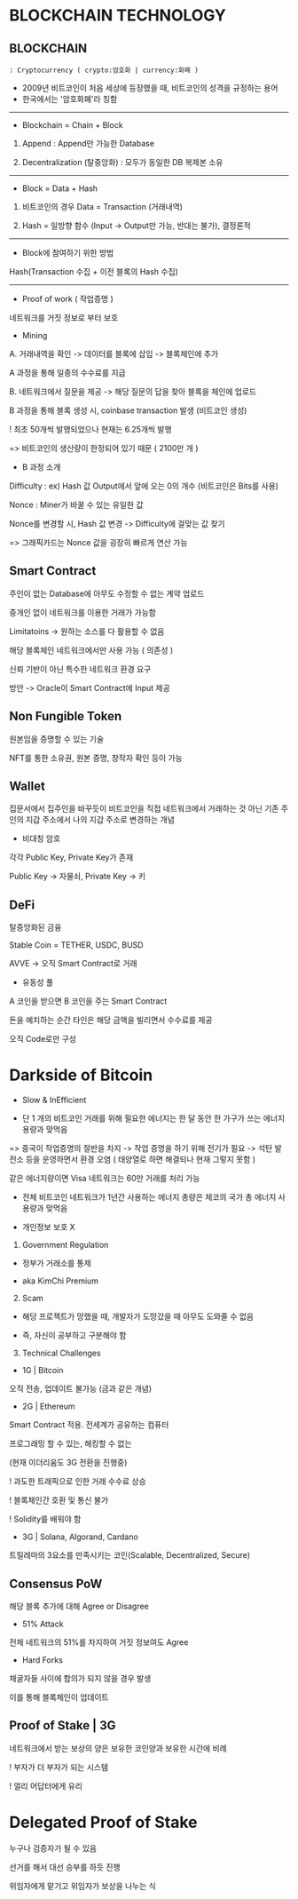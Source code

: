 # BLOCKCHAIN TECHNOLOGY


## BLOCKCHAIN
    : Cryptocurrency ( crypto:암호화 | currency:화폐 )

- 2009년 비트코인이 처음 세상에 등장했을 때, 비트코인의 성격을 규정하는 용어
- 한국에서는 '암호화폐'라 칭함

---

* Blockchain = Chain + Block

1. Append : Append만 가능한 Database

2. Decentralization (탈중앙화) : 모두가 동일한 DB 복제본 소유

---

* Block = Data + Hash

1. 비트코인의 경우 Data = Transaction (거래내역)

2. Hash = 일방향 함수 (Input -> Output만 가능, 반대는 불가), 결정론적

---

* Block에 참여하기 위한 방법

Hash(Transaction 수집 + 이전 블록의 Hash 수집)

---

* Proof of work ( 작업증명 )

네트워크를 거짓 정보로 부터 보호

- Mining

A. 거래내역을 확인 -> 데이터를 블록에 삽입 -> 블록체인에 추가

A 과정을 통해 일종의 수수료를 지급

B. 네트워크에서 질문을 제공 -> 해당 질문의 답을 찾아 블록을 체인에 업로드

B 과정을 통해 블록 생성 시, coinbase transaction 발생 (비트코인 생성)

! 최초 50개씩 발행되었으나 현재는 6.25개씩 발행

=> 비트코인의 생산량이 한정되어 있기 때문 ( 2100만 개 )

- B 과정 소개

Difficulty : ex) Hash 값 Output에서 앞에 오는 0의 개수 (비트코인은 Bits를 사용)

Nonce : Miner가 바꿀 수 있는 유일한 값

Nonce를 변경할 시, Hash 값 변경 -> Difficulty에 걸맞는 값 찾기

=> 그래픽카드는 Nonce 값을 굉장히 빠르게 연산 가능



## Smart Contract

주인이 없는 Database에 아무도 수정할 수 없는 계약 업로드

중개인 없이 네트워크를 이용한 거래가 가능함

Limitatoins -> 원하는 소스를 다 활용할 수 없음

해당 블록체인 네트워크에서만 사용 가능 ( 의존성 )

신뢰 기반이 아닌 특수한 네트워크 환경 요구

방안 -> Oracle이 Smart Contract에 Input 제공



## Non Fungible Token

원본임을 증명할 수 있는 기술

NFT를 통한 소유권, 원본 증명, 창작자 확인 등이 가능



## Wallet

집문서에서 집주인을 바꾸듯이 비트코인을 직접 네트워크에서 거래하는 것 아닌
기존 주인의 지갑 주소에서 나의 지갑 주소로 변경하는 개념

- 비대칭 암호

각각 Public Key, Private Key가 존재

Public Key -> 자물쇠, Private Key -> 키



## DeFi

탈중앙화된 금융

Stable Coin = TETHER, USDC, BUSD

AVVE -> 오직 Smart Contract로 거래

- 유동성 풀

A 코인을 받으면 B 코인을 주는 Smart Contract

돈을 예치하는 순간 타인은 해당 금액을 빌리면서 수수료를 제공

오직 Code로만 구성



# Darkside of Bitcoin

* Slow & InEfficient

- 단 1 개의 비트코인 거래를 위해 필요한 에너지는 
한 달 동안 한 가구가 쓰는 에너지 용량과 맞먹음

=> 중국이 작업증명의 절반을 차지 -> 작업 증명을 하기 위해 전기가 필요 
-> 석탄 발전소 등을 운영하면서 환경 오염 ( 태양열로 하면 해결되나 현재 그렇지 못함 )

같은 에너지량이면 Visa 네트워크는 60만 거래를 처리 가능

- 전체 비트코인 네트워크가 1년간 사용하는 에너지 총량은 
체코의 국가 총 에너지 사용량과 맞먹음

- 개인정보 보호 X

1. Government Regulation

- 정부가 거래소를 통제

- aka KimChi Premium

2. Scam

- 해당 프로젝트가 망했을 때, 개발자가 도망갔을 때 
아무도 도와줄 수 없음

- 즉, 자신이 공부하고 구분해야 함

3. Technical Challenges

- 1G | Bitcoin

오직 전송, 업데이트 불가능 (금과 같은 개념)

- 2G | Ethereum

Smart Contract 적용. 전세계가 공유하는 컴퓨터

프로그래밍 할 수 있는, 해킹할 수 없는

(현재 이더리움도 3G 전환을 진행중)

! 과도한 트래픽으로 인한 거래 수수료 상승

! 블록체인간 호환 및 통신 불가

! Solidity를 배워야 함

- 3G | Solana, Algorand, Cardano

트릴레마의 3요소를 만족시키는 코인(Scalable, Decentralized, Secure)



## Consensus PoW

해당 블록 추가에 대해 Agree or Disagree

* 51% Attack

전체 네트워크의 51%를 차지하여 거짓 정보여도 Agree

* Hard Forks

채굴자들 사이에 합의가 되지 않을 경우 발생

이를 통해 블록체인이 업데이트



## Proof of Stake | 3G

네트워크에서 받는 보상의 양은 보유한 코인양과 보유한 시간에 비례

! 부자가 더 부자가 되는 시스템

! 얼리 어답터에게 유리



# Delegated Proof of Stake

누구나 검증자가 될 수 있음

선거를 해서 대선 승부를 하듯 진행

위임자에게 맡기고 위임자가 보상을 나누는 식